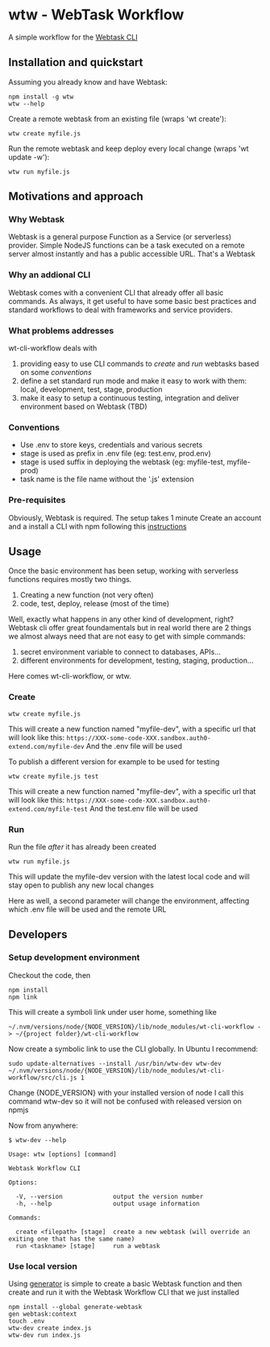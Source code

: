 # wtw - WebTask Workflow 

A simple workflow for the [Webtask CLI](https://github.com/auth0/wt-cli)

## Installation and quickstart
Assuming you already know and have Webtask:
```shell
npm install -g wtw
wtw --help
```
Create a remote webtask from an existing file (wraps 'wt create'):
```shell
wtw create myfile.js
```
Run the remote webtask and keep deploy every local change (wraps 'wt update -w'):
```shell
wtw run myfile.js
```

## Motivations and approach

### Why Webtask
Webtask is a general purpose Function as a Service (or serverless) provider. Simple NodeJS functions can be a task executed on a remote server almost instantly and has a public accessible URL. That's a Webtask

### Why an addional CLI
Webtask comes with a convenient CLI that already offer all basic commands. 
As always, it get useful to have some basic best practices and standard workflows to deal with frameworks and service providers. 

### What problems addresses
wt-cli-workflow deals with
1. providing easy to use CLI commands to *create* and *run* webtasks based on some  *conventions*
2. define a set standard run mode and make it easy to work with them: local, development, test, stage, production
3. make it easy to setup a continuous testing, integration and deliver environment based on Webtask (TBD)

### Conventions
* Use .env to store keys, credentials and various secrets
* stage is used as prefix in .env file (eg: test.env, prod.env)
* stage is used suffix in deploying the webtask (eg: myfile-test, myfile-prod)
* task name is the file name without the '.js' extension

### Pre-requisites
Obviously, Webtask is required. The setup takes 1 minute
Create an account and a install a CLI with npm following this [instructions](https://webtask.io/cli)

## Usage
Once the basic environment has been setup, working with serverless functions requires mostly two things.
1. Creating a new function (not very often)
2. code, test, deploy, release (most of the time)

Well, exactly what happens in any other kind of development, right? 
Webtask cli offer great foundamentals but in real world there are 2 things we almost always need that are not easy to get with simple commands:
1. secret environment variable to connect to databases, APIs...
2. different environments for development, testing, staging, production...

Here comes wt-cli-workflow, or wtw.

### Create 
```shell
wtw create myfile.js
```
This will create a new function named "myfile-dev", with a specific url that will look like this:
```https://XXX-some-code-XXX.sandbox.auth0-extend.com/myfile-dev```
And the .env file will be used

To publish a different version for example to be used for testing
```shell
wtw create myfile.js test
```
This will create a new function named "myfile-dev", with a specific url that will look like this:
```https://XXX-some-code-XXX.sandbox.auth0-extend.com/myfile-test```
And the test.env file will be used

### Run
Run the file *after* it has already been created
```shell
wtw run myfile.js
```
This will update the myfile-dev version with the latest local code and will stay open to publish any new local changes

Here as well, a second parameter will change the environment, affecting which .env file will be used and the remote URL

## Developers

### Setup development environment

Checkout the code, then
```
npm install
npm link
```
This will create a symboli link under user home, something like
```
~/.nvm/versions/node/{NODE_VERSION}/lib/node_modules/wt-cli-workflow -> ~/{project folder}/wt-cli-workflow
```

Now create a symbolic link to use the CLI globally. In Ubuntu I recommend:
```
sudo update-alternatives --install /usr/bin/wtw-dev wtw-dev ~/.nvm/versions/node/{NODE_VERSION}/lib/node_modules/wt-cli-workflow/src/cli.js 1
```
Change {NODE_VERSION} with your installed version of node
I call this command wtw-dev so it will not be confused with released version on npmjs 

Now from anywhere:
```
$ wtw-dev --help

Usage: wtw [options] [command]

Webtask Workflow CLI

Options:

  -V, --version              output the version number
  -h, --help                 output usage information

Commands:

  create <filepath> [stage]  create a new webtask (will override an exiting one that has the same name)
  run <taskname> [stage]     run a webtask
```

### Use local version
Using [generator](https://github.com/generate/generate-webtask) is simple to create a basic Webtask function and then create and run it with the Webtask Workflow CLI that we just installed
```
npm install --global generate-webtask
gen webtask:context
touch .env
wtw-dev create index.js
wtw-dev run index.js
```